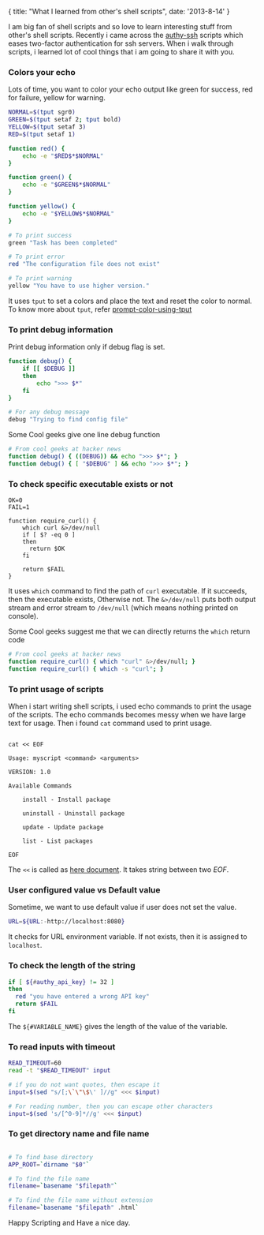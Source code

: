 {
  title: "What I learned from other's shell scripts",
  date: '2013-8-14'
}

I am big fan of shell scripts and so love to learn interesting stuff from other's shell scripts. Recently i came across the [authy-ssh](https://github.com/authy/authy-ssh) scripts which eases two-factor authentication for ssh servers. When i walk through scripts, i learned lot of cool things that i am going to share it with you.

### Colors your echo

Lots of time, you want to color your echo output like green for success, red for failure, yellow for warning.

```bash
NORMAL=$(tput sgr0)
GREEN=$(tput setaf 2; tput bold)
YELLOW=$(tput setaf 3)
RED=$(tput setaf 1)

function red() {
    echo -e "$RED$*$NORMAL"
}

function green() {
    echo -e "$GREEN$*$NORMAL"
}

function yellow() {
    echo -e "$YELLOW$*$NORMAL"
}

# To print success
green "Task has been completed"

# To print error
red "The configuration file does not exist"

# To print warning
yellow "You have to use higher version."

```

It uses `tput` to set a colors and place the text and reset the color to normal.
To know more about `tput`, refer [prompt-color-using-tput](http://linux.101hacks.com/ps1-examples/prompt-color-using-tput/)

### To print debug information

Print debug information only if debug flag is set.

```bash
function debug() {
    if [[ $DEBUG ]]
    then
        echo ">>> $*"
    fi
}

# For any debug message
debug "Trying to find config file"

```

Some Cool geeks give one line debug function

```bash
# From cool geeks at hacker news
function debug() { ((DEBUG)) && echo ">>> $*"; }
function debug() { [ "$DEBUG" ] && echo ">>> $*"; }
 ```

### To check specific executable exists or not

```
OK=0
FAIL=1

function require_curl() {
    which curl &>/dev/null
    if [ $? -eq 0 ]
    then
      return $OK
    fi

    return $FAIL
}
```

It uses `which` command to find the path of `curl` executable. If it succeeds, then the executable exists, Otherwise not. The `&>/dev/null` puts both output stream and error stream to `/dev/null` (which means nothing printed on console).

Some Cool geeks suggest me that we can directly returns the `which` return code

```bash
# From cool geeks at hacker news
function require_curl() { which "curl" &>/dev/null; }
function require_curl() { which -s "curl"; }
 ```


### To print usage of scripts

When i start writing shell scripts, i used echo commands to print the usage of the scripts. The echo commands becomes messy when we have large text for usage.
Then i found `cat` command used to print usage.

```

cat << EOF

Usage: myscript <command> <arguments>

VERSION: 1.0

Available Commands

    install - Install package

    uninstall - Uninstall package

    update - Update package

    list - List packages

EOF
```

The `<<` is called as [here document](http://www.tldp.org/LDP/abs/html/here-docs.html). It takes string between two *EOF*.


### User configured value vs Default value

Sometime, we want to use default value if user does not set the value.

```bash
URL=${URL:-http://localhost:8080}
```

It checks for URL environment variable. If not exists, then it is assigned to `localhost`.


### To check the length of the string

```bash
if [ ${#authy_api_key} != 32 ]
then
  red "you have entered a wrong API key"
  return $FAIL
fi
```

The `${#VARIABLE_NAME}` gives the length of the value of the variable.


### To read inputs with timeout

```bash
READ_TIMEOUT=60
read -t "$READ_TIMEOUT" input

# if you do not want quotes, then escape it
input=$(sed "s/[;\`\"\$\' ]//g" <<< $input)

# For reading number, then you can escape other characters
input=$(sed 's/[^0-9]*//g' <<< $input)
```

### To get directory name and file name

```bash

# To find base directory
APP_ROOT=`dirname "$0"`

# To find the file name
filename=`basename "$filepath"`

# To find the file name without extension
filename=`basename "$filepath" .html`

```

Happy Scripting and Have a nice day.


